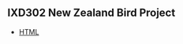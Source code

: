 <h2>IXD302 New Zealand Bird Project</h2>

+ [HTML](http://sarahjaneowens.github.io/ixd304-icon-website/index.html)